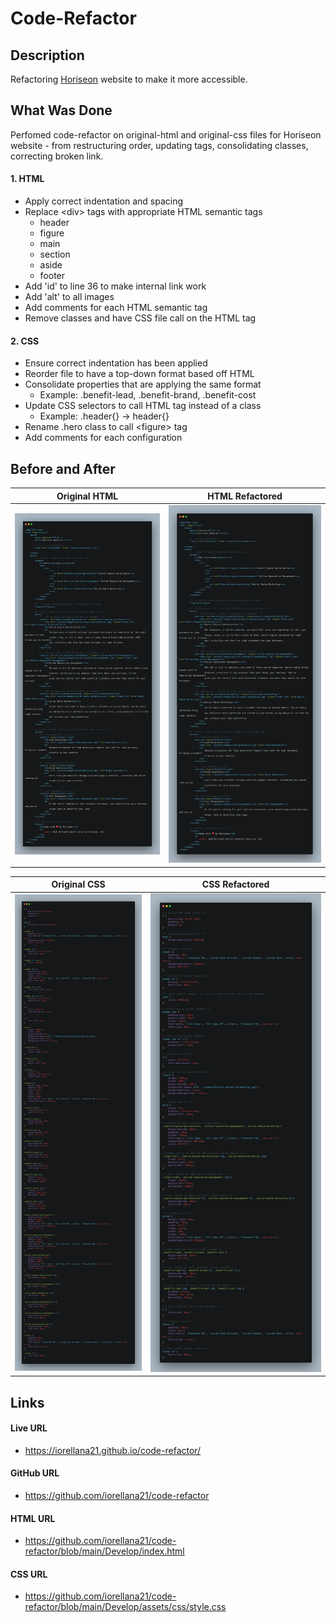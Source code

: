 # Code-Refactor

## Description
Refactoring [Horiseon](https://github.com/iorellana21/code-refactor/blob/main/Horiseon/01-html-css-git-homework-demo.png) website to make it more accessible.
## What Was Done
Perfomed code-refactor on original-html and original-css files for Horiseon website - from restructuring order, updating tags, consolidating classes, correcting broken link.

#### 1. HTML
* Apply correct indentation and spacing
* Replace &lt;div&gt; tags with appropriate HTML semantic tags
    * header
    * figure
    * main
    * section
    * aside
    * footer
* Add 'id' to line 36 to make internal link work
* Add 'alt' to all images
* Add comments for each HTML semantic tag
* Remove classes and have CSS file call on the HTML tag

#### 2. CSS
* Ensure correct indentation has been applied
* Reorder file to have a top-down format based off HTML
* Consolidate properties that are applying the same format
    * Example: .benefit-lead, .benefit-brand, .benefit-cost
* Update CSS selectors to call HTML tag instead of a class 
    * Example: .header{} -> header{}
* Rename .hero class to call &lt;figure&gt; tag
* Add comments for each configuration

## Before and After
Original HTML              |      HTML Refactored
:-------------------------:|:-------------------------:
![alt text](https://raw.githubusercontent.com/iorellana21/code-refactor/main/Develop/assets/images/original-html.png "OG HTML")  |  ![alt text](https://raw.githubusercontent.com/iorellana21/code-refactor/main/Develop/assets/images/html-refactored.png "Refactored HTML")


Original CSS               |      CSS Refactored
:-------------------------:|:-------------------------:
![alt text](https://raw.githubusercontent.com/iorellana21/code-refactor/main/Develop/assets/images/original-css.png "OG CSS")  |  ![alt text](https://raw.githubusercontent.com/iorellana21/code-refactor/main/Develop/assets/images/css-refactored.png "CSS Refactored")

## Links
#### Live URL
* https://iorellana21.github.io/code-refactor/
#### GitHub URL
* https://github.com/iorellana21/code-refactor

#### HTML URL
* https://github.com/iorellana21/code-refactor/blob/main/Develop/index.html
#### CSS URL
* https://github.com/iorellana21/code-refactor/blob/main/Develop/assets/css/style.css
